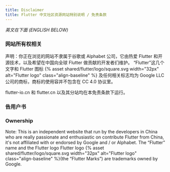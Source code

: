 ```yaml
---
title: Disclaimer
title: Flutter 中文社区资源网站特别说明 / 免责条款
---
```


*英文在下面 (ENGLISH BELOW)*

### 网站所有权相关

声明：你正在浏览的网站不隶属于谷歌或 Alphabet 公司，它由热爱 Flutter 和开源技术，以及希望在中国向全球 Flutter 做贡献的开发者们维护。
“Flutter”这几个文字和 Flutter 图标 {% asset shared/flutter/logo/square.svg width="32px" alt="Flutter logo" class="align-baseline" %}
及任何相关标志均为 Google LLC 公司的商标，商标的使用容并不包含在 CC 4.0 协议里。

flutter-io.cn 和 flutter.cn 以及其分站均在本免责条款下运行。

### 告用户书




### Ownership

Note: This is an independent website that run by the developers in China
who are really passionate and enthusiastic on contribute Flutter from China,
it's not affiliated with or endorsed by Google and / or Alphabet.
The “Flutter” name and the Flutter logo Flutter logo {% asset shared/flutter/logo/square.svg width="32px" alt="Flutter logo" class="align-baseline" %}(the “Flutter Marks”) are trademarks owned by Google.

